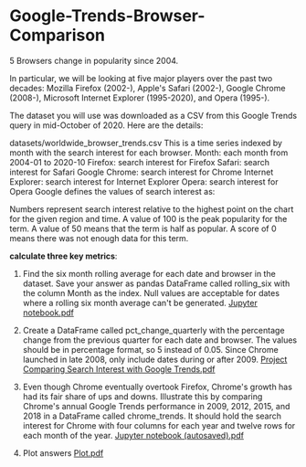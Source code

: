 # Google-Trends-Browser-Comparison
5 Browsers change in popularity since 2004.

In particular, we will be looking at five major players over the past two decades: Mozilla Firefox (2002-), Apple's Safari (2002-), Google Chrome (2008-), Microsoft Internet Explorer (1995-2020), and Opera (1995-).

The dataset you will use was downloaded as a CSV from this Google Trends query in mid-October of 2020. Here are the details:

datasets/worldwide_browser_trends.csv
This is a time series indexed by month with the search interest for each browser.
Month: each month from 2004-01 to 2020-10
Firefox: search interest for Firefox
Safari: search interest for Safari
Google Chrome: search interest for Chrome
Internet Explorer: search interest for Internet Explorer
Opera: search interest for Opera
Google defines the values of search interest as:

Numbers represent search interest relative to the highest point on the chart for the given region and time. A value of 100 is the peak popularity for the term. A value of 50 means that the term is half as popular. A score of 0 means there was not enough data for this term.


**calculate three key metrics**:

1. Find the six month rolling average for each date and browser in the dataset. 
Save your answer as pandas DataFrame called rolling_six with the column Month as the index. 
Null values are acceptable for dates where a rolling six month average can't be generated.
[Jupyter notebook.pdf](https://github.com/Annel702/Google-Trends-Browser-Comparison/files/8981656/Jupyter.notebook.pdf)


2. Create a DataFrame called pct_change_quarterly with the percentage change from the previous quarter for each date and browser. The values should be in percentage format, so 5 instead of 0.05. Since Chrome launched in late 2008, only include dates during or after 2009.
[Project Comparing Search Interest with Google Trends.pdf](https://github.com/Annel702/Google-Trends-Browser-Comparison/files/8981644/Project.Comparing.Search.Interest.with.Google.Trends.pdf)



3. Even though Chrome eventually overtook Firefox, Chrome's growth has had its fair share of ups and downs.
Illustrate this by comparing Chrome's annual Google Trends performance in 2009, 2012, 2015, and 2018 in a DataFrame called chrome_trends. 
It should hold the search interest for Chrome with four columns for each year and twelve rows for each month of the year.
[Jupyter notebook (autosaved).pdf](https://github.com/Annel702/Google-Trends-Browser-Comparison/files/8981647/Jupyter.notebook.autosaved.pdf)



4. Plot answers
[Plot.pdf](https://github.com/Annel702/Google-Trends-Browser-Comparison/files/8981638/Plot.pdf)



